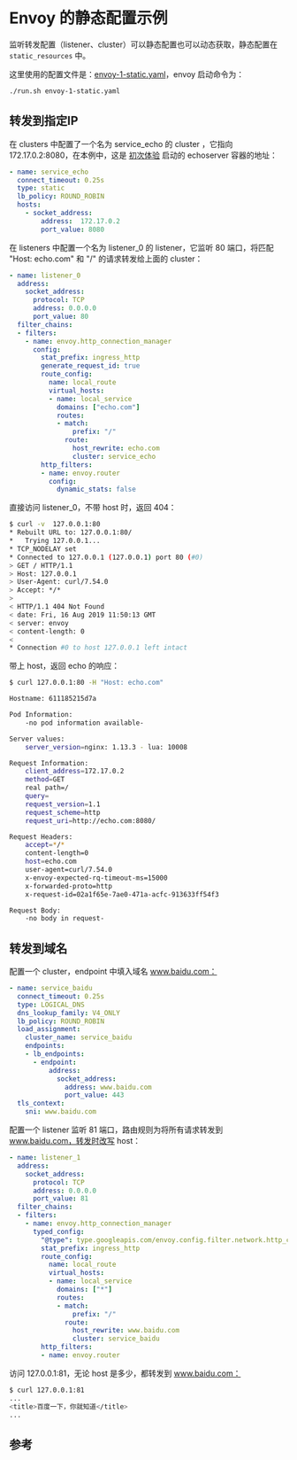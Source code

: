 <!-- toc -->
# Envoy 的静态配置示例

监听转发配置（listener、cluster）可以静态配置也可以动态获取，静态配置在 `static_resources` 中。

这里使用的配置文件是：[envoy-1-static.yaml][1]，envoy 启动命令为：

```sh
./run.sh envoy-1-static.yaml
```

## 转发到指定IP

在 clusters 中配置了一个名为 service_echo 的 cluster ，它指向 172.17.0.2:8080，在本例中，这是 [初次体验](./echoserver.md) 启动的 echoserver 容器的地址：

```yaml
- name: service_echo
  connect_timeout: 0.25s
  type: static
  lb_policy: ROUND_ROBIN
  hosts:
    - socket_address:
        address:  172.17.0.2
        port_value: 8080
```

在 listeners 中配置一个名为 listener_0  的 listener，它监听 80 端口，将匹配 "Host: echo.com" 和 "/" 的请求转发给上面的 cluster：

```yaml
- name: listener_0
  address:
    socket_address:
      protocol: TCP
      address: 0.0.0.0
      port_value: 80
  filter_chains:
  - filters:
    - name: envoy.http_connection_manager
      config:
        stat_prefix: ingress_http
        generate_request_id: true
        route_config:
          name: local_route
          virtual_hosts:
          - name: local_service
            domains: ["echo.com"]
            routes:
            - match:
                prefix: "/"
              route:
                host_rewrite: echo.com
                cluster: service_echo
        http_filters:
        - name: envoy.router
          config:
            dynamic_stats: false
```

直接访问 listener_0，不带 host 时，返回 404：

```sh
$ curl -v  127.0.0.1:80
* Rebuilt URL to: 127.0.0.1:80/
*   Trying 127.0.0.1...
* TCP_NODELAY set
* Connected to 127.0.0.1 (127.0.0.1) port 80 (#0)
> GET / HTTP/1.1
> Host: 127.0.0.1
> User-Agent: curl/7.54.0
> Accept: */*
>
< HTTP/1.1 404 Not Found
< date: Fri, 16 Aug 2019 11:50:13 GMT
< server: envoy
< content-length: 0
<
* Connection #0 to host 127.0.0.1 left intact
```

带上 host，返回 echo 的响应：

```sh
$ curl 127.0.0.1:80 -H "Host: echo.com"

Hostname: 611185215d7a

Pod Information:
	-no pod information available-

Server values:
	server_version=nginx: 1.13.3 - lua: 10008

Request Information:
	client_address=172.17.0.2
	method=GET
	real path=/
	query=
	request_version=1.1
	request_scheme=http
	request_uri=http://echo.com:8080/

Request Headers:
	accept=*/*
	content-length=0
	host=echo.com
	user-agent=curl/7.54.0
	x-envoy-expected-rq-timeout-ms=15000
	x-forwarded-proto=http
	x-request-id=02a1f65e-7ae0-471a-acfc-913633ff54f3

Request Body:
	-no body in request-
```

## 转发到域名

配置一个 cluster，endpoint 中填入域名 www.baidu.com：

```yaml
- name: service_baidu
  connect_timeout: 0.25s
  type: LOGICAL_DNS
  dns_lookup_family: V4_ONLY
  lb_policy: ROUND_ROBIN
  load_assignment:
    cluster_name: service_baidu
    endpoints:
    - lb_endpoints:
      - endpoint:
          address:
            socket_address:
              address: www.baidu.com
              port_value: 443
  tls_context:
    sni: www.baidu.com
```

配置一个 listener 监听 81 端口，路由规则为将所有请求转发到 www.baidu.com，转发时改写 host：

```yaml
- name: listener_1
  address:
    socket_address:
      protocol: TCP
      address: 0.0.0.0
      port_value: 81
  filter_chains:
  - filters:
    - name: envoy.http_connection_manager
      typed_config:
        "@type": type.googleapis.com/envoy.config.filter.network.http_connection_manager.v2.HttpConnectionManager
        stat_prefix: ingress_http
        route_config:
          name: local_route
          virtual_hosts:
          - name: local_service
            domains: ["*"]
            routes:
            - match:
                prefix: "/"
              route:
                host_rewrite: www.baidu.com
                cluster: service_baidu
        http_filters:
        - name: envoy.router
```

访问 127.0.0.1:81，无论 host 是多少，都转发到 www.baidu.com：

```sh
$ curl 127.0.0.1:81
...
<title>百度一下，你就知道</title>
...
```

## 参考

[1]: https://github.com/introclass/go-code-example/blob/master/envoydev/xds/envoy-docker-run/envoy-1-static.yaml "envoy-1-static.yaml"
